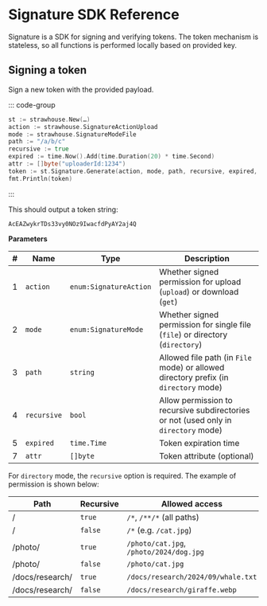 # Signature SDK Reference

Signature is a SDK for signing and verifying tokens. The token mechanism is stateless, so all functions is performed
locally based on provided key.

## Signing a token

Sign a new token with the provided payload.

::: code-group

```go [go]
st := strawhouse.New(…)
action := strawhouse.SignatureActionUpload
mode := strawhouse.SignatureModeFile
path := "/a/b/c"
recursive := true
expired := time.Now().Add(time.Duration(20) * time.Second)
attr := []byte("uploaderId:1234")
token := st.Signature.Generate(action, mode, path, recursive, expired, attr)
fmt.Println(token)
```

:::

This should output a token string:

```shell
AcEAZwykrTDs33vy0NOz9IwacfdPyAY2aj4Q
```

**Parameters**

| # | Name        | Type                   | Description                                                                          |
|---|-------------|------------------------|--------------------------------------------------------------------------------------|
| 1 | `action`    | `enum:SignatureAction` | Whether signed permission for upload (`upload`) or download (`get`)                  |
| 2 | `mode`      | `enum:SignatureMode`   | Whether signed permission for single file (`file`) or directory (`directory`)        |
| 3 | `path`      | `string`               | Allowed file path (in `File` mode) or allowed directory prefix (in `directory` mode) |
| 4 | `recursive` | `bool`                 | Allow permission to recursive subdirectories or not  (used only in `directory` mode) |
| 5 | `expired`   | `time.Time`            | Token expiration time                                                                |
| 7 | `attr`      | `[]byte`               | Token attribute (optional)                                                           |

For `directory` mode, the `recursive` option is required. The example of permission is shown below:

| Path            | Recursive | Allowed access                          |
|-----------------|-----------|-----------------------------------------|
| /               | `true`    | `/*`,  `/**/*` (all paths)              |
| /               | `false`   | `/*` (e.g. `/cat.jpg`)                  |
| /photo/         | `true`    | `/photo/cat.jpg`, `/photo/2024/dog.jpg` |
| /photo/         | `false`   | `/photo/cat.jpg`                        |
| /docs/research/ | `true`    | `/docs/research/2024/09/whale.txt`      |
| /docs/research/ | `false`   | `/docs/research/giraffe.webp`           |

